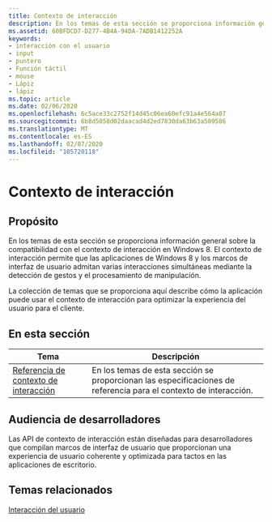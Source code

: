 ```yaml
---
title: Contexto de interacción
description: En los temas de esta sección se proporciona información general sobre la compatibilidad con el contexto de interacción en Windows 8.
ms.assetid: 60BFDCD7-D277-4B4A-94DA-7ADB1412252A
keywords:
- interacción con el usuario
- input
- puntero
- Función táctil
- mouse
- Lápiz
- lápiz
ms.topic: article
ms.date: 02/06/2020
ms.openlocfilehash: 6c5ace33c2752f14d45c06ea60efc91a4e564a07
ms.sourcegitcommit: 6b8d5058d02daacad4d2ed7830da63b63a509586
ms.translationtype: MT
ms.contentlocale: es-ES
ms.lasthandoff: 02/07/2020
ms.locfileid: "105720118"
---
```

# <a name="interaction-context"></a>Contexto de interacción

## <a name="purpose"></a>Propósito

En los temas de esta sección se proporciona información general sobre la compatibilidad con el contexto de interacción en Windows 8. El contexto de interacción permite que las aplicaciones de Windows 8 y los marcos de interfaz de usuario admitan varias interacciones simultáneas mediante la detección de gestos y el procesamiento de manipulación.

La colección de temas que se proporciona aquí describe cómo la aplicación puede usar el contexto de interacción para optimizar la experiencia del usuario para el cliente.

## <a name="in-this-section"></a>En esta sección

| Tema | Descripción |
|---|---|
| [Referencia de contexto de interacción](interaction-context-reference.md)<br/> | En los temas de esta sección se proporcionan las especificaciones de referencia para el contexto de interacción.<br/> |

## <a name="developer-audience"></a>Audiencia de desarrolladores

Las API de contexto de interacción están diseñadas para desarrolladores que compilan marcos de interfaz de usuario que proporcionan una experiencia de usuario coherente y optimizada para tactos en las aplicaciones de escritorio.

## <a name="related-topics"></a>Temas relacionados

[Interacción del usuario](../user-interaction.md)
